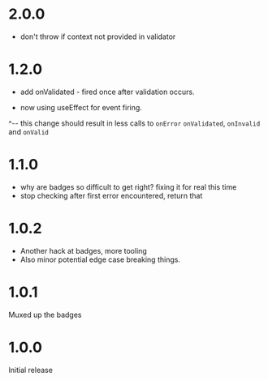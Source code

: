 # 2.0.0

- don't throw if context not provided in validator

# 1.2.0

- add onValidated - fired once after validation occurs.

- now using useEffect for event firing.

^-- this change should result in less calls to `onError` `onValidated`, `onInvalid` and `onValid`

# 1.1.0

- why are badges so difficult to get right? fixing it for real this time
- stop checking after first error encountered, return that

# 1.0.2

- Another hack at badges, more tooling
- Also minor potential edge case breaking things.

# 1.0.1

Muxed up the badges

# 1.0.0

Initial release
